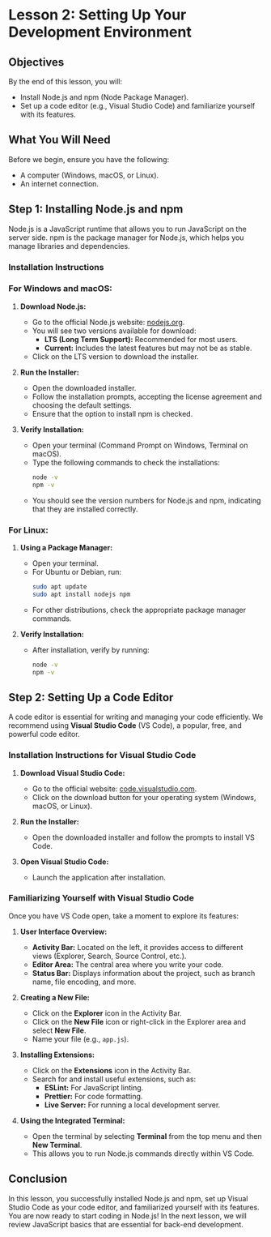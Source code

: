 # Lesson 2: Setting Up Your Development Environment

## Objectives
By the end of this lesson, you will:
- Install Node.js and npm (Node Package Manager).
- Set up a code editor (e.g., Visual Studio Code) and familiarize yourself with its features.

## What You Will Need

Before we begin, ensure you have the following:
- A computer (Windows, macOS, or Linux).
- An internet connection.

## Step 1: Installing Node.js and npm

Node.js is a JavaScript runtime that allows you to run JavaScript on the server side. npm is the package manager for Node.js, which helps you manage libraries and dependencies.

### Installation Instructions

### For Windows and macOS:

1. **Download Node.js:**
   - Go to the official Node.js website: [nodejs.org](https://nodejs.org).
   - You will see two versions available for download:
     - **LTS (Long Term Support):** Recommended for most users.
     - **Current:** Includes the latest features but may not be as stable.
   - Click on the LTS version to download the installer.

2. **Run the Installer:**
   - Open the downloaded installer.
   - Follow the installation prompts, accepting the license agreement and choosing the default settings.
   - Ensure that the option to install npm is checked.

3. **Verify Installation:**
   - Open your terminal (Command Prompt on Windows, Terminal on macOS).
   - Type the following commands to check the installations:
     ```bash
     node -v
     npm -v
     ```
   - You should see the version numbers for Node.js and npm, indicating that they are installed correctly.

### For Linux:

1. **Using a Package Manager:**
   - Open your terminal.
   - For Ubuntu or Debian, run:
     ```bash
     sudo apt update
     sudo apt install nodejs npm
     ```
   - For other distributions, check the appropriate package manager commands.

2. **Verify Installation:**
   - After installation, verify by running:
     ```bash
     node -v
     npm -v
     ```

## Step 2: Setting Up a Code Editor

A code editor is essential for writing and managing your code efficiently. We recommend using **Visual Studio Code** (VS Code), a popular, free, and powerful code editor.

### Installation Instructions for Visual Studio Code

1. **Download Visual Studio Code:**
   - Go to the official website: [code.visualstudio.com](https://code.visualstudio.com).
   - Click on the download button for your operating system (Windows, macOS, or Linux).

2. **Run the Installer:**
   - Open the downloaded installer and follow the prompts to install VS Code.

3. **Open Visual Studio Code:**
   - Launch the application after installation.

### Familiarizing Yourself with Visual Studio Code

Once you have VS Code open, take a moment to explore its features:

1. **User Interface Overview:**
   - **Activity Bar:** Located on the left, it provides access to different views (Explorer, Search, Source Control, etc.).
   - **Editor Area:** The central area where you write your code.
   - **Status Bar:** Displays information about the project, such as branch name, file encoding, and more.

2. **Creating a New File:**
   - Click on the **Explorer** icon in the Activity Bar.
   - Click on the **New File** icon or right-click in the Explorer area and select **New File**.
   - Name your file (e.g., `app.js`).

3. **Installing Extensions:**
   - Click on the **Extensions** icon in the Activity Bar.
   - Search for and install useful extensions, such as:
     - **ESLint:** For JavaScript linting.
     - **Prettier:** For code formatting.
     - **Live Server:** For running a local development server.

4. **Using the Integrated Terminal:**
   - Open the terminal by selecting **Terminal** from the top menu and then **New Terminal**.
   - This allows you to run Node.js commands directly within VS Code.

## Conclusion

In this lesson, you successfully installed Node.js and npm, set up Visual Studio Code as your code editor, and familiarized yourself with its features. You are now ready to start coding in Node.js! In the next lesson, we will review JavaScript basics that are essential for back-end development.
